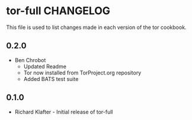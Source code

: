 tor-full CHANGELOG
=============

This file is used to list changes made in each version of the tor cookbook.

0.2.0
-----
- Ben Chrobot
  * Updated Readme
  * Tor now installed from TorProject.org repository
  * Added BATS test suite

0.1.0
-----
- Richard Klafter - Initial release of tor-full
